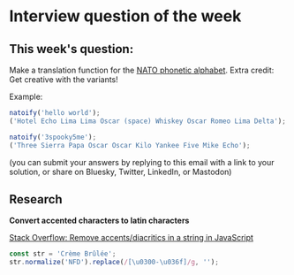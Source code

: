 # Interview question of the week

## This week's question:

Make a translation function for the [NATO phonetic alphabet](https://en.wikipedia.org/wiki/NATO_phonetic_alphabet?utm_source=cassidoo&utm_medium=email&utm_campaign=believe-in-the-power-of-your-own-voice-al-gore). Extra credit: Get creative with the variants!

Example:

```js
natoify('hello world');
('Hotel Echo Lima Lima Oscar (space) Whiskey Oscar Romeo Lima Delta');

natoify('3spooky5me');
('Three Sierra Papa Oscar Oscar Kilo Yankee Five Mike Echo');
```

(you can submit your answers by replying to this email with a link to your solution, or share on Bluesky, Twitter, LinkedIn, or Mastodon)

## Research

**Convert accented characters to latin characters**

[Stack Overflow: Remove accents/diacritics in a string in JavaScript](https://stackoverflow.com/questions/990904/remove-accents-diacritics-in-a-string-in-javascript/37511463#37511463)

```js
const str = 'Crème Brûlée';
str.normalize('NFD').replace(/[\u0300-\u036f]/g, '');
```
